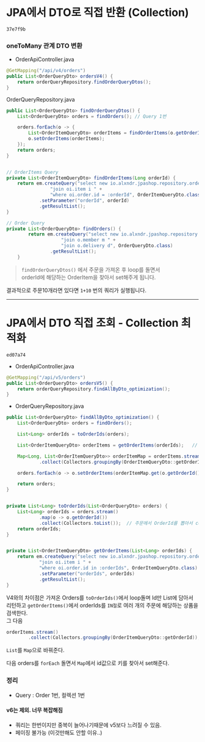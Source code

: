 # JPA에서 DTO로 직접 반환 (Collection)

`37e7f9b`

### oneToMany 관계 DTO 변환
- OrderApiController.java
```java
@GetMapping("/api/v4/orders")
public List<OrderQueryDto> ordersV4() {
    return orderQueryRepository.findOrderQueryDtos();
}
```
OrderQueryRepository.java
```java
public List<OrderQueryDto> findOrderQueryDtos() {
    List<OrderQueryDto> orders = findOrders(); // Query 1번

    orders.forEach(o -> {
        List<OrderItemQueryDto> orderItems = findOrderItems(o.getOrderId()); // Query N번
        o.setOrderItems(orderItems);
    });
    return orders;
}


// OrderItems Query
private List<OrderItemQueryDto> findOrderItems(Long orderId) {
    return em.createQuery("select new io.alxndr.jpashop.repository.order.query.OrderItemQueryDto(oi.order.id, i.name, oi.orderPrice, oi.count) from OrderItem oi " +
                "join oi.item i " +
                "where oi.order.id = :orderId", OrderItemQueryDto.class)
            .setParameter("orderId", orderId)
            .getResultList();
}

// Order Query
private List<OrderQueryDto> findOrders() {
        return em.createQuery("select new io.alxndr.jpashop.repository.order.query.OrderQueryDto(o.id, m.name, o.orderDate, o.status, d.address) from Order o " +
                    "join o.member m " +
                    "join o.delivery d", OrderQueryDto.class)
                .getResultList();
    }

```
> `findOrderQueryDtos()` 에서 주문을 가져온 후 loop를 돌면서   
> orderId에 해당하는 OrderItem을 찾아서 set해주게 됩니다.

결과적으로 주문10개라면 있다면 `1+10` 번의 쿼리가 실행됩니다.

---

# JPA에서 DTO 직접 조회 - Collection 최적화

`ed07a74`

- OrderApiController.java   
```java
@GetMapping("/api/v5/orders")
public List<OrderQueryDto> ordersV5() {
    return orderQueryRepository.findAllByDto_optimization();
}
```

- OrderQueryRepository.java
```java
public List<OrderQueryDto> findAllByDto_optimization() {
    List<OrderQueryDto> orders = findOrders();

    List<Long> orderIds = toOrderIds(orders);

    List<OrderItemQueryDto> orderItems = getOrderItems(orderIds);   // in절로 한번에 조회

    Map<Long, List<OrderItemQueryDto>> orderItemMap = orderItems.stream()
            .collect(Collectors.groupingBy(OrderItemQueryDto::getOrderId));     // List를 Map으로 변환

    orders.forEach(o -> o.setOrderItems(orderItemMap.get(o.getOrderId())));

    return orders;
}


private List<Long> toOrderIds(List<OrderQueryDto> orders) {
    List<Long> orderIds = orders.stream()
            .map(o -> o.getOrderId())
            .collect(Collectors.toList());  // 주문에서 OrderId를 뽑아서 collect
    return orderIds;
}


private List<OrderItemQueryDto> getOrderItems(List<Long> orderIds) {
    return em.createQuery("select new io.alxndr.jpashop.repository.order.query.OrderItemQueryDto(oi.order.id, i.name, oi.orderPrice, oi.count) from OrderItem oi " +
            "join oi.item i " +
            "where oi.order.id in :orderIds", OrderItemQueryDto.class)
            .setParameter("orderIds", orderIds)
            .getResultList();
}
```

V4와의 차이점은 가져온 Orders를 `toOrderIds()`에서 loop돌며 Id만 List에 담아서 리턴하고 `getOrderItems()`에서 orderIds를 `IN절`로 여러 개의 주문에 해당하는 상품을 검색한다.   
그 다음 
```java
orderItems.stream()
        .collect(Collectors.groupingBy(OrderItemQueryDto::getOrderId));
```
`List`를 `Map`으로 바꿔준다.   

다음 orders를 `forEach` 돌면서 `Map`에서 id값으로 키를 찾아서 set해준다.

### 정리
- Query : Order 1번, 컬렉션 1번

#### v6는 제외. 너무 복잡해짐
- 쿼리는 한번이지만 중복이 늘어나기때문에 v5보다 느려질 수 있음.
- 페이징 불가능 (이것만해도 안할 이유..)